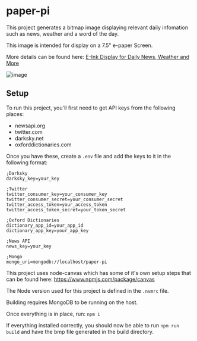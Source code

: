 # paper-pi

This project generates a bitmap image displaying relevant daily infomation such as news, weather and a word of the day.

This image is intended for display on a 7.5" e-paper Screen.

More details can be found here: [E-Ink Display for Daily News, Weather and More](https://www.hackster.io/lukehaas/e-ink-display-for-daily-news-weather-and-more-3dd7b1)

![image](https://raw.githubusercontent.com/lukehaas/paper-pi/master/docs/paper-pi.jpg)

## Setup

To run this project, you'll first need to get API keys from the following places:
- newsapi.org
- twitter.com
- darksky.net
- oxforddictionaries.com

Once you have these, create a `.env` file and add the keys to it in the following format:

```
;Darksky
darksky_key=your_key

;Twitter
twitter_consumer_key=your_consumer_key
twitter_consumer_secret=your_consumer_secret
twitter_access_token=your_access_token
twitter_access_token_secret=your_token_secret

;Oxford Dictionaries
dictionary_app_id=your_app_id
dictionary_app_key=your_app_key

;News API
news_key=your_key

;Mongo
mongo_uri=mongodb://localhost/paper-pi

```

This project uses node-canvas which has some of it's own setup steps that can be found here: https://www.npmjs.com/package/canvas

The Node version used for this project is defined in the `.nvmrc` file.

Building requires MongoDB to be running on the host.

Once everything is in place, run: `npm i`

If everything installed correctly, you should now be able to run `npm run build` and have the bmp file generated in the build directory.
